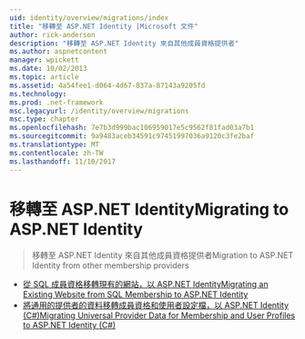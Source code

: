 ```yaml
---
uid: identity/overview/migrations/index
title: "移轉至 ASP.NET Identity |Microsoft 文件"
author: rick-anderson
description: "移轉至 ASP.NET Identity 來自其他成員資格提供者"
ms.author: aspnetcontent
manager: wpickett
ms.date: 10/02/2013
ms.topic: article
ms.assetid: 4a54fee1-d064-4d67-837a-87143a9205fd
ms.technology: 
ms.prod: .net-framework
msc.legacyurl: /identity/overview/migrations
msc.type: chapter
ms.openlocfilehash: 7e7b3d999bac106959017e5c9562f81fad03a7b1
ms.sourcegitcommit: 9a9483aceb34591c97451997036a9120c3fe2baf
ms.translationtype: MT
ms.contentlocale: zh-TW
ms.lasthandoff: 11/10/2017
---
```

<a name="migrating-to-aspnet-identity"></a><span data-ttu-id="4c34b-103">移轉至 ASP.NET Identity</span><span class="sxs-lookup"><span data-stu-id="4c34b-103">Migrating to ASP.NET Identity</span></span>
====================
> <span data-ttu-id="4c34b-104">移轉至 ASP.NET Identity 來自其他成員資格提供者</span><span class="sxs-lookup"><span data-stu-id="4c34b-104">Migration to ASP.NET Identity from other membership providers</span></span>


- [<span data-ttu-id="4c34b-105">從 SQL 成員資格移轉現有的網站，以 ASP.NET Identity</span><span class="sxs-lookup"><span data-stu-id="4c34b-105">Migrating an Existing Website from SQL Membership to ASP.NET Identity</span></span>](migrating-an-existing-website-from-sql-membership-to-aspnet-identity.md)
- [<span data-ttu-id="4c34b-106">將通用的提供者的資料移轉成員資格和使用者設定檔，以 ASP.NET Identity (C#)</span><span class="sxs-lookup"><span data-stu-id="4c34b-106">Migrating Universal Provider Data for Membership and User Profiles to ASP.NET Identity (C#)</span></span>](migrating-universal-provider-data-for-membership-and-user-profiles-to-aspnet-identity.md)
